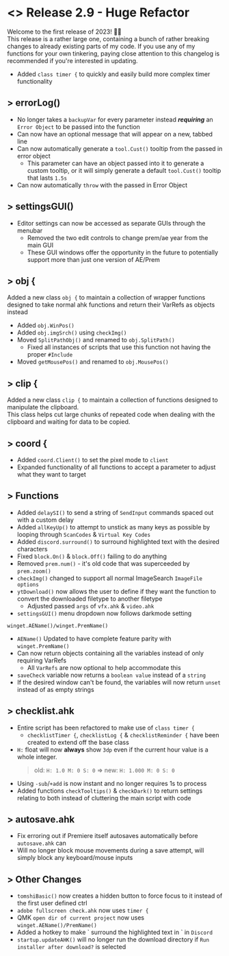 # <> Release 2.9 - Huge Refactor
Welcome to the first release of 2023! 🎉🎉  
This release is a rather large one, containing a bunch of rather breaking changes to already existing parts of my code. If you use any of my functions for your own tinkering, paying close attention to this changelog is recommended if you're interested in updating.

- Added `class timer {` to quickly and easily build more complex timer functionality

## > errorLog()
- No longer takes a `backupVar` for every parameter instead **_requiring_** an `Error Object` to be passed into the function
- Can now have an optional message that will appear on a new, tabbed line
- Can now automatically generate a `tool.Cust()` tooltip from the passed in error object
    - This parameter can have an object passed into it to generate a custom tooltip, or it will simply generate a default `tool.Cust()` tooltip that lasts `1.5s`
- Can now automatically `throw` with the passed in Error Object

## > settingsGUI()
- Editor settings can now be accessed as separate GUIs through the menubar
    - Removed the two edit controls to change prem/ae year from the main GUI
    - These GUI windows offer the opportunity in the future to potentially support more than just one version of AE/Prem

## > obj {
Added a new class `obj {` to maintain a collection of wrapper functions designed to take normal ahk functions and return their VarRefs as objects instead

- Added `obj.WinPos()`
- Added `obj.imgSrch()` using `checkImg()`
- Moved `SplitPathObj()` and renamed to `obj.SplitPath()`
    - Fixed all instances of scripts that use this function not having the proper `#Include`
- Moved `getMousePos()` and renamed to `obj.MousePos()`

## > clip {
Added a new class `clip {` to maintain a collection of functions designed to manipulate the clipboard.  
This class helps cut large chunks of repeated code when dealing with the clipboard and waiting for data to be copied.

## > coord {
- Added `coord.Client()` to set the pixel mode to `client`
- Expanded functionality of all functions to accept a parameter to adjust what they want to target

## > Functions
- Added `delaySI()` to send a string of `SendInput` commands spaced out with a custom delay
- Added `allKeyUp()` to attempt to unstick as many keys as possible by looping through `ScanCodes` & `Virtual Key Codes`
- Added `discord.surround()` to surround highlighted text with the desired characters
- Fixed `block.On()` & `block.Off()` failing to do anything
- Removed `prem.num()` - it's old code that was superceeded by `prem.zoom()`
- `checkImg()` changed to support all normal ImageSearch `ImageFile options`
- `ytDownload()` now allows the user to define if they want the function to convert the downloaded filetype to another filetype
    - Adjusted passed `args` of `vfx.ahk` & `video.ahk`
- `settingsGUI()` menu dropdown now follows darkmode setting

`winget.AEName()/winget.PremName()`
- `AEName()` Updated to have complete feature parity with `winget.PremName()`
- Can now return objects containing all the variables instead of only requiring VarRefs
    - All `VarRefs` are now optional to help accommodate this
- `saveCheck` variable now returns a `boolean value` instead of a `string`
- If the desired window can't be found, the variables will now return `unset` instead of as empty strings

## > checklist.ahk
- Entire script has been refactored to make use of `class timer {`
    - `checklistTimer {`, `checklistLog {` & `checklistReminder {` have been created to extend off the base class
- `H:` float will now **always** show `3dp` even if the current hour value is a whole integer.
    > old: `H: 1.0 M: 0 S: 0` => new: `H: 1.000 M: 0 S: 0`
- Using `-sub`/`+add` is now instant and no longer requires 1s to process
- Added functions `checkTooltips()` & `checkDark()` to return settings relating to both instead of cluttering the main script with code

## > autosave.ahk
- Fix erroring out if Premiere itself autosaves automatically before `autosave.ahk` can
- Will no longer block mouse movements during a save attempt, will simply block any keyboard/mouse inputs

## > Other Changes
- `tomshiBasic()` now creates a hidden button to force focus to it instead of the first user defined ctrl
- `adobe fullscreen check.ahk` now uses `timer {`
- QMK `open dir of current project` now uses `winget.AEName()/PremName()`
- Added a hotkey to make \` surround the highlighted text in \` in `Discord`
- `startup.updateAHK()` will no longer run the download directory if `Run installer after download?` is selected